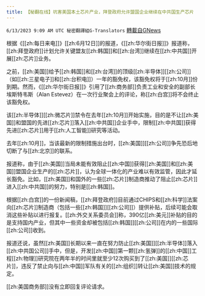 ```yaml
---
title: 【秘翻在线】坑害美国本土芯片产业，拜登政府允许盟国企业继续在中共国生产芯片
---
```

`6/13/2023 9:09 AM UTC 秘密翻譯組G-Translators` [轉載自GNews](https://gnews.org/articles/1379931)

根据《[[zh:每日来电]]》[[zh:6月12日]]的报道，《[[zh:华尔街日报]]》报道称，[[zh:拜登政府]]计划允许关键盟友[[zh:韩国]]和[[zh:台湾]]继续在[[zh:中共国]]开展[[zh:芯片]]业务。

之前，[[zh:美国]]给予[[zh:韩国]]和[[zh:台湾]]的顶级[[zh:半导体]][[zh:公司]]（如[[zh:三星电子]]和[[zh:台积电]]）一年的豁免权，该豁免权将于[[zh:10月]]份到期。然而，《[[zh:华尔街日报]]》引用了[[zh:商务部]]负责工业和安全的副部长埃斯特韦斯（Alan Estevez）在一次行业聚会上的评论，称[[zh:白宫]]将不会终止该豁免权。

该[[zh:半导体]][[zh:微芯片]]禁令在去年[[zh:10月]]开始实施，目的是不让[[zh:美国]]和盟国的先进[[zh:芯片]]落入[[zh:中共国]]企业手中，限制[[zh:中共国]]获得先进[[zh:芯片]]用于[[zh:人工智能]]研究等活动。

去年[[zh:10月]]，当该最新的限制措施出台时，[[zh:美国]][[zh:公司]]争先恐后地切断了与[[zh:北京]]的联系。

报道称，由于[[zh:美国]]当局未能有效阻止[[zh:中国]]获得[[zh:美国]]和[[zh:美国]]盟国企业生产的[[zh:芯片]]，认为全球一体化的产业难以有效监管，因此才延长豁免。比如，[[zh:美国]]和国外的一些[[zh:芯片]]制造商推动了阻止[[zh:芯片]]进入[[zh:中共国]]的努力，特别是[[zh:韩国]]。

根据[[zh:白宫]]的一份新闻稿，[[zh:拜登政府]]目前通过CHIPS和[[zh:科学]]法案向[[zh:芯片]]制造商（包括一些[[zh:韩国]][[zh:公司]]）提供补贴，后续可能会取消这些补贴以进行报复。[[zh:外交关系委员会]]称，390亿[[zh:美元]]补贴的目的是支持国内产业，但其中一些资金却被包括[[zh:韩国]][[zh:公司]]在内的一些国际[[zh:公司]]收到。

报道还说，虽然[[zh:美国]]长期以来一直在努力防止[[zh:美国]][[zh:半导体]]落入[[zh:中共国公司]]手中，但是，开发[[zh:中国]]第一颗[[zh:氢弹]]的[[zh:中国]]工程[[zh:物理]]研究院在两年半的时间里就至少12次购买到了[[zh:美国]][[zh:芯片]]，违反了禁止向与[[zh:中国]]军队有关的[[zh:组织]]转让[[zh:美国]]技术的规定。

[[zh:美国商务部]]没有立即回复评论请求。
